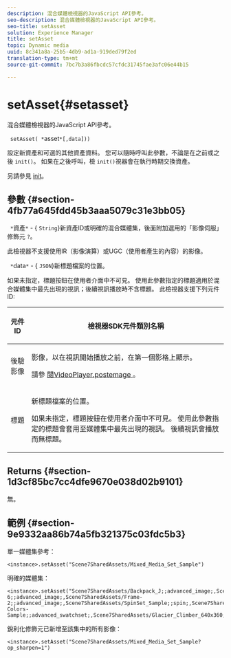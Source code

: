 ```yaml
---
description: 混合媒體檢視器的JavaScript API參考。
seo-description: 混合媒體檢視器的JavaScript API參考。
seo-title: setAsset
solution: Experience Manager
title: setAsset
topic: Dynamic media
uuid: 8c341a8a-25b5-4db9-ad1a-919ded79f2ed
translation-type: tm+mt
source-git-commit: 7bc7b3a86fbcdc57cfdc31745fae3afc06e44b15

---
```



# setAsset{#setasset}

混合媒體檢視器的JavaScript API參考。

` setAsset( *`asset`*[,data]))`

設定新資產和可選的其他資產資料。 您可以隨時呼叫此參數，不論是在之前或之後 `init()`。 如果在之後呼叫，檢 `init()`視器會在執行時期交換資產。

另請參見 [init](../../../c-html5-s7-aem-asset-viewers/c-html5-mixedmedia-viewer-about/c-html5-mixedmedia-viewer-javascriptapiref/r-html5-mixedmedia-javascriptapiref-init.md#reference-bb4428c155e541b79797f96e17c068ae)。

## 參數 {#section-4fb77a645fdd45b3aaa5079c31e3bb05}

` *`資產`*` - { `String`}新資產ID或明確的混合媒體集，後面附加選用的「影像伺服」修飾元 `?`。

此檢視器不支援使用IR（影像演算）或UGC（使用者產生的內容）的影像。

` *`data`*` - { `JSON`}新標題檔案的位置。

如果未指定，標題按鈕在使用者介面中不可見。 使用此參數指定的標題適用於混合媒體集中最先出現的視訊；後續視訊播放時不含標題。 此檢視器支援下列元件ID:

<table id="table_7B5DD9303EF44ADD847B13FFEAD135D9"> 
 <thead> 
  <tr> 
   <th colname="col1" class="entry"> <p>元件ID </p> </th> 
   <th colname="col2" class="entry"> <p>檢視器SDK元件類別名稱 </p> </th> 
  </tr> 
 </thead>
 <tbody> 
  <tr> 
   <td colname="col1"> <p> <span class="codeph"> 後驗影像 </span> </p> </td> 
   <td colname="col2"> <p>影像，以在視訊開始播放之前，在第一個影格上顯示。 </p> <p>請參 <a href="../../../c-html5-s7-aem-asset-viewers/c-html5-mixedmedia-viewer-about/r-html5-mixedmedia-viewer-config-attrib/r-html5-mixedmedia-viewer-config-attrib-videoplayer-posterimage.md#reference-f424ad0f278b4d14b86ea55e3a73c52b" format="dita" scope="local"> 閱VideoPlayer.postemage </a>。 </p> </td> 
  </tr> 
  <tr> 
   <td colname="col1"> <p> <span class="codeph"> 標題 </span> </p> </td> 
   <td colname="col2"> <p> 新標題檔案的位置。 </p> <p>如果未指定，標題按鈕在使用者介面中不可見。 使用此參數指定的標題會套用至媒體集中最先出現的視訊。 後續視訊會播放而無標題。 </p> </td> 
  </tr> 
 </tbody> 
</table>

## Returns {#section-1d3cf85bc7cc4dfe9670e038d02b9101}

無。

## 範例 {#section-9e9332aa86b74a5fb321375c03fdc5b3}

單一媒體集參考：

```
<instance>.setAsset("Scene7SharedAssets/Mixed_Media_Set_Sample")
```

明確的媒體集：

```
<instance>.setAsset("Scene7SharedAssets/Backpack_J;;advanced_image;,Scene7SharedAssets/Frame-6;;advanced_image;,Scene7SharedAssets/Frame-2;;advanced_image;,Scene7SharedAssets/SpinSet_Sample;;spin;,Scene7SharedAssets/ImageSet-Colors-Sample;;advanced_swatchset;,Scene7SharedAssets/Glacier_Climber_640x360;Scene7SharedAssets/Glacier_Climber_640x360;video;")
```

銳利化修飾元已新增至該集中的所有影像：

```
<instance>.setAsset("Scene7SharedAssets/Mixed_Media_Set_Sample?op_sharpen=1")
```

